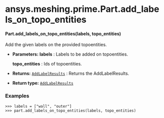 # ansys.meshing.prime.Part.add_labels_on_topo_entities

#### Part.add_labels_on_topo_entities(labels, topo_entities)

Add the given labels on the provided topoentities.

* **Parameters:**
  **labels**
  : Labels to be added on topoentities.

  **topo_entities**
  : Ids of topoentities.
* **Returns:**
  [`AddLabelResults`](ansys.meshing.prime.AddLabelResults.md#ansys.meshing.prime.AddLabelResults)
  : Returns the AddLabelResults.
* **Return type:**
  [`AddLabelResults`](ansys.meshing.prime.AddLabelResults.md#ansys.meshing.prime.AddLabelResults)

### Examples

```pycon
>>> labels = ["wall", "outer"]
>>> part.add_labels_on_topo_entities(labels, topo_entities)
```

<!-- !! processed by numpydoc !! -->
